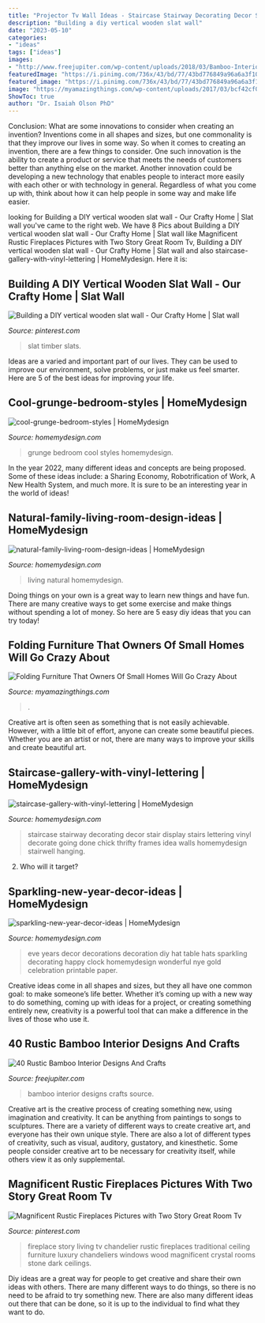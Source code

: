 ```yaml
---
title: "Projector Tv Wall Ideas - Staircase Stairway Decorating Decor Stair Display Stairs Lettering Vinyl Decorate Going Done Chick Thrifty Frames Idea Walls Homemydesign Stairwell Hanging"
description: "Building a diy vertical wooden slat wall"
date: "2023-05-10"
categories:
- "ideas"
tags: ["ideas"]
images:
- "http://www.freejupiter.com/wp-content/uploads/2018/03/Bamboo-Interior-Designs-And-Crafts2.jpg"
featuredImage: "https://i.pinimg.com/736x/43/bd/77/43bd776849a96a6a3f100a59924e4eb4.jpg"
featured_image: "https://i.pinimg.com/736x/43/bd/77/43bd776849a96a6a3f100a59924e4eb4.jpg"
image: "https://myamazingthings.com/wp-content/uploads/2017/03/bcf42cf06380a3ce155bb08dbdb29197.jpg"
ShowToc: true
author: "Dr. Isaiah Olson PhD"
---
```



Conclusion: What are some innovations to consider when creating an invention?
Inventions come in all shapes and sizes, but one commonality is that they improve our lives in some way. So when it comes to creating an invention, there are a few things to consider. One such innovation is the ability to create a product or service that meets the needs of customers better than anything else on the market. Another innovation could be developing a new technology that enables people to interact more easily with each other or with technology in general. Regardless of what you come up with, think about how it can help people in some way and make life easier.

	

		
looking for Building a DIY vertical wooden slat wall - Our Crafty Home | Slat wall you've came to the right web. We have 8 Pics about Building a DIY vertical wooden slat wall - Our Crafty Home | Slat wall like Magnificent Rustic Fireplaces Pictures with Two Story Great Room Tv, Building a DIY vertical wooden slat wall - Our Crafty Home | Slat wall and also staircase-gallery-with-vinyl-lettering | HomeMydesign. Here it is:
		
    
## Building A DIY Vertical Wooden Slat Wall - Our Crafty Home | Slat Wall

<img loading=lazy src="https://i.pinimg.com/736x/60/02/c9/6002c9213cbe89c3fd799be5f1846bc2.jpg" onerror="this.onerror=null;this.src='https://tse1.mm.bing.net/th?id=OIP.ztMixkoJrR1VMu4HBgJsTQHaJ3&amp;pid=15.1';" alt="Building a DIY vertical wooden slat wall - Our Crafty Home | Slat wall">

_Source: pinterest.com_

>slat timber slats. 

	

Ideas are a varied and important part of our lives. They can be used to improve our environment, solve problems, or just make us feel smarter. Here are 5 of the best ideas for improving your life.

    
## Cool-grunge-bedroom-styles | HomeMydesign

<img loading=lazy src="https://homemydesign.com/wp-content/uploads/2016/05/cool-grunge-bedroom-styles.jpg" onerror="this.onerror=null;this.src='https://tse1.mm.bing.net/th?id=OIP.3cx9qYqyRjPLnZmoYc1sNQHaJ4&amp;pid=15.1';" alt="cool-grunge-bedroom-styles | HomeMydesign">

_Source: homemydesign.com_

>grunge bedroom cool styles homemydesign. 

	

In the year 2022, many different ideas and concepts are being proposed. Some of these ideas include: a Sharing Economy, Robotrification of Work, A New Health System, and much more. It is sure to be an interesting year in the world of ideas!

    
## Natural-family-living-room-design-ideas | HomeMydesign

<img loading=lazy src="https://homemydesign.com/wp-content/uploads/2020/02/natural-family-living-room-design-ideas.jpg" onerror="this.onerror=null;this.src='https://tse4.mm.bing.net/th?id=OIP.3Iq0cGwbcTfV3IWQm3KmlAHaLG&amp;pid=15.1';" alt="natural-family-living-room-design-ideas | HomeMydesign">

_Source: homemydesign.com_

>living natural homemydesign. 

	

Doing things on your own is a great way to learn new things and have fun. There are many creative ways to get some exercise and make things without spending a lot of money. So here are 5 easy diy ideas that you can try today!

    
## Folding Furniture That Owners Of Small Homes Will Go Crazy About

<img loading=lazy src="https://myamazingthings.com/wp-content/uploads/2017/03/bcf42cf06380a3ce155bb08dbdb29197.jpg" onerror="this.onerror=null;this.src='https://tse2.mm.bing.net/th?id=OIP.YRaQRAvLxzXC2Bk2KCBiPAHaHa&amp;pid=15.1';" alt="Folding Furniture That Owners Of Small Homes Will Go Crazy About">

_Source: myamazingthings.com_

>. 

	

Creative art is often seen as something that is not easily achievable. However, with a little bit of effort, anyone can create some beautiful pieces. Whether you are an artist or not, there are many ways to improve your skills and create beautiful art.

    
## Staircase-gallery-with-vinyl-lettering | HomeMydesign

<img loading=lazy src="https://homemydesign.com/wp-content/uploads/2014/04/staircase-gallery-with-vinyl-lettering.jpg" onerror="this.onerror=null;this.src='https://tse4.mm.bing.net/th?id=OIP.pDIVfPPTmfKaadygoEpeWAHaJ4&amp;pid=15.1';" alt="staircase-gallery-with-vinyl-lettering | HomeMydesign">

_Source: homemydesign.com_

>staircase stairway decorating decor stair display stairs lettering vinyl decorate going done chick thrifty frames idea walls homemydesign stairwell hanging. 

	

2) Who will it target?

    
## Sparkling-new-year-decor-ideas | HomeMydesign

<img loading=lazy src="https://homemydesign.com/wp-content/uploads/2014/12/sparkling-new-year-decor-ideas.jpg" onerror="this.onerror=null;this.src='https://tse4.mm.bing.net/th?id=OIP.BcA4NBgBGXx1VZiCvQQeXQHaLc&amp;pid=15.1';" alt="sparkling-new-year-decor-ideas | HomeMydesign">

_Source: homemydesign.com_

>eve years decor decorations decoration diy hat table hats sparkling decorating happy clock homemydesign wonderful nye gold celebration printable paper. 

	

Creative ideas come in all shapes and sizes, but they all have one common goal: to make someone’s life better. Whether it’s coming up with a new way to do something, coming up with ideas for a project, or creating something entirely new, creativity is a powerful tool that can make a difference in the lives of those who use it.

    
## 40 Rustic Bamboo Interior Designs And Crafts

<img loading=lazy src="http://www.freejupiter.com/wp-content/uploads/2018/03/Bamboo-Interior-Designs-And-Crafts2.jpg" onerror="this.onerror=null;this.src='https://tse1.mm.bing.net/th?id=OIP.fJwz_uEalQ4sSB66Z1tLmQHaLE&amp;pid=15.1';" alt="40 Rustic Bamboo Interior Designs And Crafts">

_Source: freejupiter.com_

>bamboo interior designs crafts source. 

	

Creative art is the creative process of creating something new, using imagination and creativity. It can be anything from paintings to songs to sculptures. There are a variety of different ways to create creative art, and everyone has their own unique style. There are also a lot of different types of creativity, such as visual, auditory, gustatory, and kinesthetic. Some people consider creative art to be necessary for creativity itself, while others view it as only supplemental.

    
## Magnificent Rustic Fireplaces Pictures With Two Story Great Room Tv

<img loading=lazy src="https://i.pinimg.com/736x/43/bd/77/43bd776849a96a6a3f100a59924e4eb4.jpg" onerror="this.onerror=null;this.src='https://tse1.mm.bing.net/th?id=OIP.Y6cUgz76ZAhTLTsXTp5lWQHaLH&amp;pid=15.1';" alt="Magnificent Rustic Fireplaces Pictures with Two Story Great Room Tv">

_Source: pinterest.com_

>fireplace story living tv chandelier rustic fireplaces traditional ceiling furniture luxury chandeliers windows wood magnificent crystal rooms stone dark ceilings. 

	

Diy ideas are a great way for people to get creative and share their own ideas with others. There are many different ways to do things, so there is no need to be afraid to try something new. There are also many different ideas out there that can be done, so it is up to the individual to find what they want to do.

